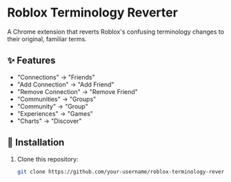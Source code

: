 # Roblox Terminology Reverter

A Chrome extension that reverts Roblox's confusing terminology changes to their original, familiar terms.

## ✨ Features
- "Connections" → "Friends"
- "Add Connection" → "Add Friend"
- "Remove Connection" → "Remove Friend"
- "Communities" → "Groups"
- "Community" → "Group"
- "Experiences" → "Games"
- "Charts" → "Discover"

## 🚀 Installation
1. Clone this repository:
   ```bash
   git clone https://github.com/your-username/roblox-terminology-reverter.git
